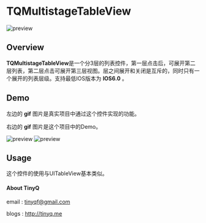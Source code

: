 TQMultistageTableView
=====================

![preview](https://github.com/azureatom/TQMultistageTableView/blob/master/READMEIMAGE/icon.png)

## Overview

**TQMultistageTableView**是一个分3层的列表控件，第一层点击后，可展开第二层列表，第二层点击可展开第三层视图。层之间展开和关闭是互斥的，同时只有一个展开的列表层级。支持最低IOS版本为 **IOS6.0** 。

## Demo

左边的 **gif** 图片是真实项目中通过这个控件实现的功能。

右边的 **gif** 图片是这个项目中的Demo。

![preview](https://github.com/azureatom/TQMultistageTableView/blob/master/READMEIMAGE/TQTableView.gif)
![preview](https://github.com/azureatom/TQMultistageTableView/blob/master/READMEIMAGE/TQTableView2.gif)

## Usage

这个控件的使用与UITableView基本类似。


####  About TinyQ

email : <tinyqf@gmail.com>
 
blogs : <http://tinyq.me>




